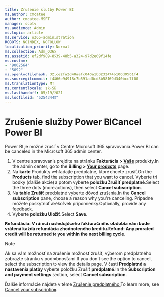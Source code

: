 ```yaml
---
title: Zrušenie služby Power BI
ms.author: cmcatee
author: cmcatee-MSFT
manager: scotv
ms.audience: Admin
ms.topic: article
ms.service: o365-administration
ROBOTS: NOINDEX, NOFOLLOW
localization_priority: Normal
ms.collection: Adm_O365
ms.assetid: ef2df989-8539-48b5-a324-97d2e09f14fe
ms.custom:
- "9002564"
- "5092"
ms.openlocfilehash: 321ce2fa2d40aafc040a1b3232474b108d0501f4
ms.sourcegitcommit: f4866e94918c7b591ad0cd3b58169d340bcc7f00
ms.translationtype: MT
ms.contentlocale: sk-SK
ms.lasthandoff: 05/19/2021
ms.locfileid: "52543448"
---
```

# <a name="cancel-power-bi"></a><span data-ttu-id="b2426-102">Zrušenie služby Power BI</span><span class="sxs-lookup"><span data-stu-id="b2426-102">Cancel Power BI</span></span>

<span data-ttu-id="b2426-103">Power BI je možné zrušiť v Centre Microsoft 365 spravovania.</span><span class="sxs-lookup"><span data-stu-id="b2426-103">Power BI can be canceled in the Microsoft 365 admin center.</span></span>

1. <span data-ttu-id="b2426-104">V centre spravovania prejdite na stránku **Fakturácia > [Vaše](https://go.microsoft.com/fwlink/p/?linkid=842054)** produkty.</span><span class="sxs-lookup"><span data-stu-id="b2426-104">In the admin center, go to the **Billing > [Your products](https://go.microsoft.com/fwlink/p/?linkid=842054)** page.</span></span>
2. <span data-ttu-id="b2426-105">Na **karte** Produkty vyhľadajte predplatné, ktoré chcete zrušiť.</span><span class="sxs-lookup"><span data-stu-id="b2426-105">On the **Products** tab, find the subscription that you want to cancel.</span></span> <span data-ttu-id="b2426-106">Vyberte tri bodky (ďalšie akcie) a potom vyberte **položku Zrušiť predplatné**.</span><span class="sxs-lookup"><span data-stu-id="b2426-106">Select the three dots (more actions), then select **Cancel subscription**.</span></span>
3. <span data-ttu-id="b2426-107">Na **table Zrušiť** predplatné vyberte dôvod zrušenia.</span><span class="sxs-lookup"><span data-stu-id="b2426-107">In the **Cancel subscription** pane, choose a reason why you're canceling.</span></span> <span data-ttu-id="b2426-108">Prípadne môžete poskytnúť akékoľvek pripomienky.</span><span class="sxs-lookup"><span data-stu-id="b2426-108">Optionally, provide any feedback.</span></span>
4. <span data-ttu-id="b2426-109">Vyberte **položku Uložiť**.</span><span class="sxs-lookup"><span data-stu-id="b2426-109">Select **Save**.</span></span>

<span data-ttu-id="b2426-110">**Refundácia: V rámci nasledujúceho fakturačného obdobia vám bude vrátená každá refundácia zhodnoteného kreditu.**</span><span class="sxs-lookup"><span data-stu-id="b2426-110">**Refund: Any prorated credit will be returned to you within the next billing cycle.**</span></span>

> [!NOTE]
> <span data-ttu-id="b2426-111">Ak sa vám možnosť na zrušenie možnosť zrušiť, výberom predplatného zobrazte stránku s podrobnosťami.</span><span class="sxs-lookup"><span data-stu-id="b2426-111">If you don't see the option to cancel, select the subscription to view the details page.</span></span> <span data-ttu-id="b2426-112">V časti **Predplatné a nastavenia platby** vyberte položku Zrušiť **predplatné**.</span><span class="sxs-lookup"><span data-stu-id="b2426-112">In the **Subscription and payment settings** section, select **Cancel subscription**.</span></span>

<span data-ttu-id="b2426-113">Ďalšie informácie nájdete v téme [Zrušenie predplatného.](/microsoft-365/commerce/subscriptions/cancel-your-subscription)</span><span class="sxs-lookup"><span data-stu-id="b2426-113">To learn more, see [Cancel your subscription](/microsoft-365/commerce/subscriptions/cancel-your-subscription).</span></span>